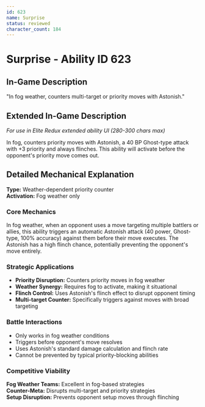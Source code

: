 ```yaml
---
id: 623
name: Surprise
status: reviewed
character_count: 184
---
```


# Surprise - Ability ID 623

## In-Game Description
"In fog weather, counters multi-target or priority moves with Astonish."

## Extended In-Game Description
*For use in Elite Redux extended ability UI (280-300 chars max)*

In fog, counters priority moves with Astonish, a 40 BP Ghost-type attack with +3 priority and always flinches. This ability will activate before the opponent's priority move comes out.

## Detailed Mechanical Explanation

**Type:** Weather-dependent priority counter  
**Activation:** Fog weather only

### Core Mechanics

In fog weather, when an opponent uses a move targeting multiple battlers or allies, this ability triggers an automatic Astonish attack (40 power, Ghost-type, 100% accuracy) against them before their move executes. The Astonish has a high flinch chance, potentially preventing the opponent's move entirely.

### Strategic Applications

- **Priority Disruption:** Counters priority moves in fog weather
- **Weather Synergy:** Requires fog to activate, making it situational
- **Flinch Control:** Uses Astonish's flinch effect to disrupt opponent timing
- **Multi-target Counter:** Specifically triggers against moves with broad targeting

### Battle Interactions

- Only works in fog weather conditions
- Triggers before opponent's move resolves
- Uses Astonish's standard damage calculation and flinch rate
- Cannot be prevented by typical priority-blocking abilities

### Competitive Viability

**Fog Weather Teams:** Excellent in fog-based strategies  
**Counter-Meta:** Disrupts multi-target and priority strategies  
**Setup Disruption:** Prevents opponent setup moves through flinching